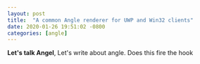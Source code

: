 ```yaml
---
layout: post
title:  "A common Angle renderer for UWP and Win32 clients"
date: 2020-01-26 19:51:02 -0800
categories: [angle]
---
```


**Let's talk Angel**, Let's write about angle.  Does this fire the hook
